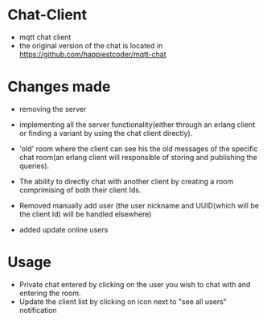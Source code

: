 # Chat-Client
- mqtt chat client 
- the original version of the chat is located in https://github.com/happiestcoder/mqtt-chat

# Changes made

- removing the server

- implementing all the server functionality(either through an erlang client or finding a variant by using the chat client directly).

- 'old' room where the client can see his the old messages of the specific chat room(an erlang client will responsible of storing and publishing the queries).

- The ability to directly chat with another client by creating a room comprimising of both their client Ids.

- Removed manually add user (the user nickname and UUID(which will be the client Id) will be handled elsewhere)

- added update online users

# Usage
- Private chat entered by clicking on the user you wish to chat with and entering the room.
- Update the client list by clicking on icon next to "see all users" notification
